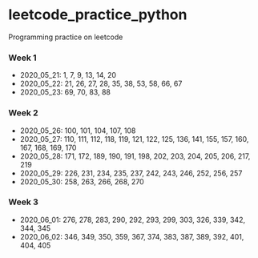 # leetcode_practice_python
Programming practice on leetcode

### Week 1
- 2020_05_21: 1, 7, 9, 13, 14, 20
- 2020_05_22: 21, 26, 27, 28, 35, 38, 53, 58, 66, 67
- 2020_05_23: 69, 70, 83, 88
  
### Week 2
- 2020_05_26: 100, 101, 104, 107, 108
- 2020_05_27: 110, 111, 112, 118, 119, 121, 122, 125, 136, 141, 155, 157, 160, 167, 168, 169, 170
- 2020_05_28: 171, 172, 189, 190, 191, 198, 202, 203, 204, 205, 206, 217, 219
- 2020_05_29: 226, 231, 234, 235, 237, 242, 243, 246, 252, 256, 257
- 2020_05_30: 258, 263, 266, 268, 270
  
### Week 3
- 2020_06_01: 276, 278, 283, 290, 292, 293, 299, 303, 326, 339, 342, 344, 345
- 2020_06_02: 346, 349, 350, 359, 367, 374, 383, 387, 389, 392, 401, 404, 405
